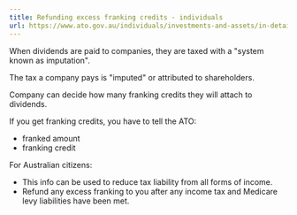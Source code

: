 ```yaml
---
title: Refunding excess franking credits - individuals
url: https://www.ato.gov.au/individuals/investments-and-assets/in-detail/investing-in-shares/refunding-franking-credits---individuals
---
```


When dividends are paid to companies, they are taxed with a "system known as imputation".

The tax a company pays is "imputed" or attributed to shareholders.

Company can decide how many franking credits they will attach to dividends.

If you get franking credits, you have to tell the ATO:

* franked amount
* franking credit

For Australian citizens:

* This info can be used to reduce tax liability from all forms of income.
* Refund any excess franking to you after any income tax and Medicare levy liabilities have been met.